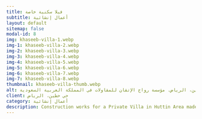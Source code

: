 ```yaml
---
title: فيلا سكنية خاصة
subtitle: أعمال إنشائية
layout: default
sitemap: false
modal-id: 8
img: khaseeb-villa-1.webp
img-1: khaseeb-villa-2.webp
img-2: khaseeb-villa-3.webp
img-3: khaseeb-villa-4.webp
img-4: khaseeb-villa-5.webp
img-5: khaseeb-villa-6.webp
img-6: khaseeb-villa-7.webp
img-7: khaseeb-villa-8.webp
thumbnail: khaseeb-villa-thumb.webp
alt: أعمال إنشائية لفيلا سكنية خاصة بحي حطين، الرياض. مؤسسة رواج الإتقان للمقاولات في المملكة العربية السعودية
client: حي حطين، الرياض
category: أعمال إنشائية
description: Construction works for a Private Villa in Huttin Area made by our team.
---
```

